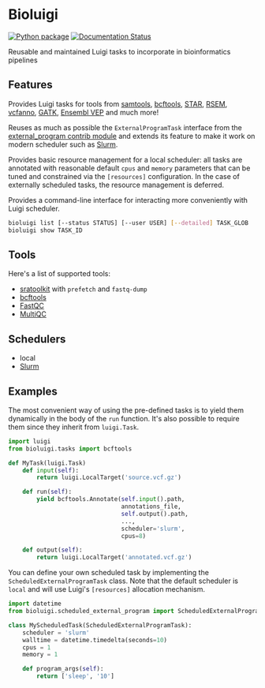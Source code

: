 # Bioluigi

[![Python package](https://github.com/PavlidisLab/bioluigi/actions/workflows/ci.yml/badge.svg?branch=master)](https://github.com/PavlidisLab/bioluigi/actions/workflows/ci.yml)
[![Documentation Status](https://readthedocs.org/projects/bioluigi/badge/?version=latest)](https://bioluigi.readthedocs.io/en/latest/?badge=latest)

Reusable and maintained Luigi tasks to incorporate in bioinformatics pipelines

## Features

Provides Luigi tasks for tools from [samtools](http://www.htslib.org/doc/samtools.html), [bcftools](http://www.htslib.org/doc/bcftools.html), [STAR](https://github.com/alexdobin/STAR), [RSEM](http://deweylab.github.io/RSEM/), [vcfanno](http://brentp.github.io/vcfanno/), [GATK](https://software.broadinstitute.org/gatk/), [Ensembl VEP](https://www.ensembl.org/vep) and much more!

Reuses as much as possible the `ExternalProgramTask` interface from the [external_program contrib module](https://luigi.readthedocs.io/en/stable/api/luigi.contrib.external_program.html)
and extends its feature to make it work on modern scheduler such as [Slurm](https://slurm.schedmd.com/).

Provides basic resource management for a local scheduler: all tasks are annotated with reasonable default `cpus` and `memory` parameters that can be tuned and constrained via the `[resources]` configuration. In the case of externally scheduled tasks, the resource management is deferred.

Provides a command-line interface for interacting more conveniently with Luigi scheduler.

```bash
bioluigi list [--status STATUS] [--user USER] [--detailed] TASK_GLOB
bioluigi show TASK_ID
```

## Tools

Here's a list of supported tools:

 - [sratoolkit](https://ncbi.github.io/sra-tools/) with `prefetch` and `fastq-dump`
 - [bcftools](http://www.htslib.org/doc/bcftools.html)
 - [FastQC](https://www.bioinformatics.babraham.ac.uk/projects/fastqc/)
 - [MultiQC](https://multiqc.info/)

## Schedulers

 - local
 - [Slurm](https://slurm.schedmd.com/)

## Examples

The most convenient way of using the pre-defined tasks is to yield them dynamically in the body of the `run` function. It's also possible to require them since they inherit from `luigi.Task`.

```python
import luigi
from bioluigi.tasks import bcftools

def MyTask(luigi.Task)
    def input(self):
        return luigi.LocalTarget('source.vcf.gz')

    def run(self):
        yield bcftools.Annotate(self.input().path,
                                annotations_file,
                                self.output().path,
                                ...,
                                scheduler='slurm',
                                cpus=8)

    def output(self):
        return luigi.LocalTarget('annotated.vcf.gz')
```

You can define your own scheduled task by implementing the `ScheduledExternalProgramTask` class. Note that the default scheduler is `local` and will use Luigi's `[resources]` allocation mechanism.

```python
import datetime
from bioluigi.scheduled_external_program import ScheduledExternalProgramTask

class MyScheduledTask(ScheduledExternalProgramTask):
    scheduler = 'slurm'
    walltime = datetime.timedelta(seconds=10)
    cpus = 1
    memory = 1

    def program_args(self):
        return ['sleep', '10']
```
